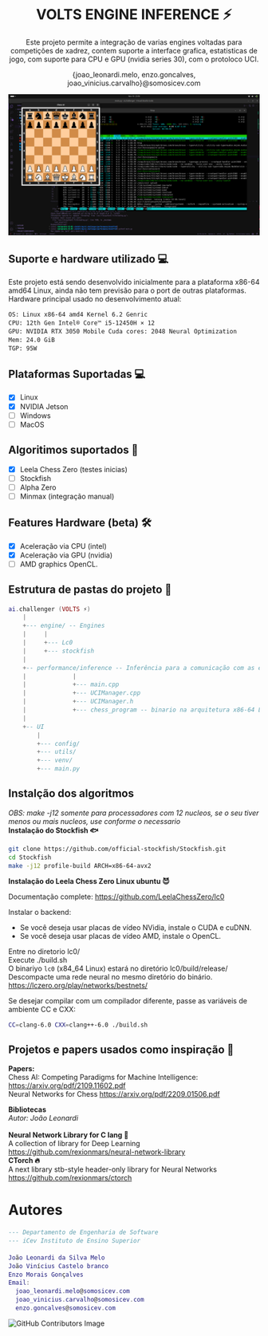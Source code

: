 <div align="center">
  <h1>VOLTS ENGINE INFERENCE ⚡️</h1>
  Este projeto permite a integração de varias engines voltadas para competições de xadrez, contem suporte a interface grafica, estatisticas de jogo, com suporte para CPU e GPU (nvidia series 30), com o protoloco UCI.<br>
  <p>{joao_leonardi.melo, enzo.goncalves, joao_vinicius.carvalho}@somosicev.com</p>
  <img src="images/Screenshot from 2023-11-18 23-50-22.png" alt="Snake logo">
</div>

## Suporte e hardware utilizado 💻
Este projeto está sendo desenvolvido inicialmente para a plataforma x86-64 amd64 Linux, ainda não tem previsão para o port de outras plataformas.<br>
Hardware principal usado no desenvolvimento atual:<br>
```sh
OS: Linux x86-64 amd4 Kernel 6.2 Genric
CPU: 12th Gen Intel® Core™ i5-12450H × 12
GPU: NVIDIA RTX 3050 Mobile Cuda cores: 2048 Neural Optimization
Mem: 24.0 GiB
TGP: 95W
```
## Plataformas Suportadas 💻
- [X] Linux
- [x] NVIDIA Jetson
- [ ] Windows
- [ ] MacOS
## Algoritimos suportados 🧬
- [x] Leela Chess Zero (testes inicias)
- [ ] Stockfish
- [ ] Alpha Zero
- [ ] Minmax (integração manual)

## Features Hardware (beta) 🛠
- [x] Aceleração via CPU (intel)
- [x] Aceleração via GPU (nvidia)
- [ ] AMD graphics OpenCL.

## Estrutura de pastas do projeto 📂
```lua
ai.challenger (VOLTS ⚡️)
    |
    +--- engine/ -- Engines
    |     |
    |     +--- Lc0
    |     +--- stockfish
    |
    +-- performance/inference -- Inferência para a comunicação com as engines.
    |             |
    |             +--- main.cpp
    |             +--- UCIManager.cpp
    |             +--- UCIManager.h
    |             +--- chess_program -- binario na arquitetura x86-64 Linux contem a inferencia ao protocolo UCI.
    |
    +-- UI
        |
        +--- config/
        +--- utils/
        +--- venv/
        +--- main.py
```

## Instalção dos algoritmos
*OBS: make -j12 somente para processadores com 12 nucleos, se o seu tiver menos ou mais nucleos, use conforme o necessario*<br>
**Instalação do Stockfish 🐟**
```sh
git clone https://github.com/official-stockfish/Stockfish.git
cd Stockfish
make -j12 profile-build ARCH=x86-64-avx2
```

**Instalação do Leela Chess Zero Linux ubuntu 😈**

Documentação complete: https://github.com/LeelaChessZero/lc0

Instalar o backend:
   - Se você deseja usar placas de vídeo NVidia, instale o CUDA e cuDNN.
   - Se você deseja usar placas de vídeo AMD, instale o OpenCL.

Entre no diretorio lc0/<br>
Execute ./build.sh<br>
O binariyo `lc0` (x84_64 Linux) estará no diretório lc0/build/release/<br>
Descompacte uma rede neural no mesmo diretório do binário. https://lczero.org/play/networks/bestnets/

Se desejar compilar com um compilador diferente, passe as variáveis de ambiente CC e CXX:
```sh
CC=clang-6.0 CXX=clang++-6.0 ./build.sh
```

## Projetos e papers usados como inspiração 📄
**Papers:**<br>
Chess AI: Competing Paradigms for Machine Intelligence:
https://arxiv.org/pdf/2109.11602.pdf<br>
Neural Networks for Chess
https://arxiv.org/pdf/2209.01506.pdf

**Bibliotecas**<br>
*Autor: João Leonardi*<br>
<br>**Neural Network Library for C lang 🧠**<br>
A collection of library for Deep Learning
https://github.com/rexionmars/neural-network-library
<br>**CTorch 🔥**<br>
A next library stb-style header-only library for Neural Networks
https://github.com/rexionmars/ctorch

# Autores
```lua
--- Departamento de Engenharia de Software
--- iCev Instituto de Ensino Superior

João Leonardi da Silva Melo
João Vinícius Castelo branco
Enzo Morais Gonçalves
Email:
  joao_leonardi.melo@somosicev.com
  joao_vinicius.carvalho@somosicev.com
  enzo.goncalves@somosicev.com
```

![GitHub Contributors Image](https://contrib.rocks/image?repo=rexionmars/ai.challenger)
